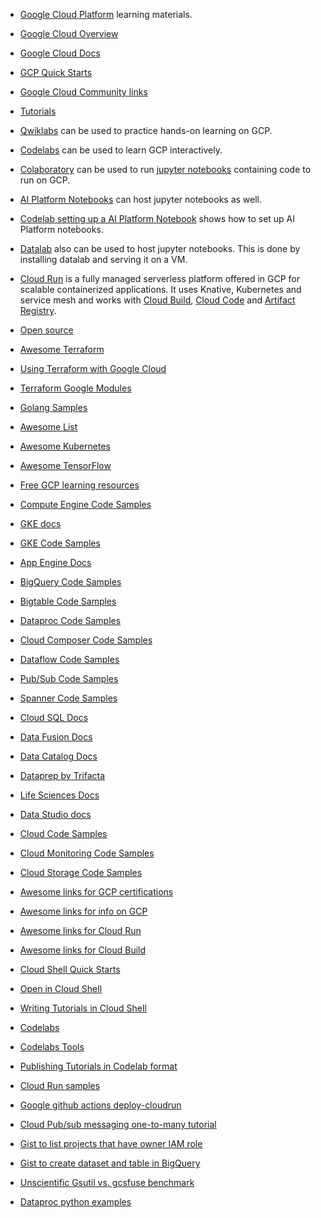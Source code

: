 - [Google Cloud Platform](https://cloud.google.com/) learning materials.

- [Google Cloud Overview](https://cloud-dot-devsite-v2-prod.appspot.com/docs/overview)
- [Google Cloud Docs](https://cloud.google.com/docs)
- [GCP Quick Starts](https://cloud.google.com/gcp/getting-started)
- [Google Cloud Community links](https://cloud.google.com/community) 
- [Tutorials](https://cloud.google.com/community#home-tutorials)

- [Qwiklabs](https://www.qwiklabs.com/) can be used to practice hands-on learning on GCP.

- [Codelabs](https://codelabs.developers.google.com/) can be used to learn GCP interactively.

- [Colaboratory](https://colab.research.google.com/notebooks/intro.ipynb) can be used to run [jupyter notebooks](https://jupyter.org/) containing code to run on GCP.

- [AI Platform Notebooks](https://cloud.google.com/ai-platform-notebooks) can host jupyter notebooks as well.

- [Codelab setting up a AI Platform Notebook](https://codelabs.developers.google.com/codelabs/prototyping-caip-notebooks/#0) shows how to set up AI Platform notebooks.

- [Datalab](https://cloud.google.com/datalab/docs) also can be used to host jupyter notebooks. This is done by installing datalab and serving it on a VM.

- [Cloud Run](https://cloud.google.com/run) is a fully managed serverless platform offered in GCP for scalable containerized applications. It uses Knative, Kubernetes and service mesh and works with [Cloud Build](https://cloud.google.com/cloud-build), [Cloud Code](https://cloud.google.com/code) and [Artifact Registry](https://cloud.google.com/artifact-registry).

- [Open source](https://cloud.google.com/community#home-oss)
- [Awesome Terraform](https://github.com/shuaibiyy/awesome-terraform)
- [Using Terraform with Google Cloud](https://cloud.google.com/docs/terraform)
- [Terraform Google Modules](https://github.com/terraform-google-modules)
- [Golang Samples](https://github.com/GoogleCloudPlatform/golang-samples)
- [Awesome List](https://github.com/GoogleCloudPlatform/awesome-google-cloud)
- [Awesome Kubernetes](https://github.com/ramitsurana/awesome-kubernetes)
- [Awesome TensorFlow](https://github.com/jtoy/awesome-tensorflow)
- [Free GCP learning resources](https://medium.com/javarevisited/my-favorite-free-google-cloud-platform-gcp-professional-cloud-developer-certification-courses-856ef69a56bb)
- [Compute Engine Code Samples](https://cloud-dot-devsite-v2-prod.appspot.com/compute/docs#code-samples)
- [GKE docs](https://cloud-dot-devsite-v2-prod.appspot.com/kubernetes-engine/docs)
- [GKE Code Samples](https://cloud-dot-devsite-v2-prod.appspot.com/kubernetes-engine/docs/samples)
- [App Engine Docs](https://cloud-dot-devsite-v2-prod.appspot.com/appengine/docs)
- [BigQuery Code Samples](https://cloud-dot-devsite-v2-prod.appspot.com/bigquery/docs/samples/)
- [Bigtable Code Samples](https://cloud-dot-devsite-v2-prod.appspot.com/bigtable/docs/samples)
- [Dataproc Code Samples](https://cloud-dot-devsite-v2-prod.appspot.com/dataproc/docs/samples)
- [Cloud Composer Code Samples](https://cloud-dot-devsite-v2-prod.appspot.com/composer/docs/samples)
- [Dataflow Code Samples](https://cloud-dot-devsite-v2-prod.appspot.com/dataflow/docs/samples)
- [Pub/Sub Code Samples](https://cloud-dot-devsite-v2-prod.appspot.com/pubsub/docs/samples)
- [Spanner Code Samples](https://cloud-dot-devsite-v2-prod.appspot.com/spanner/docs/samples)
- [Cloud SQL Docs](https://cloud-dot-devsite-v2-prod.appspot.com/sql/docs)

- [Data Fusion Docs](https://cloud-dot-devsite-v2-prod.appspot.com/data-fusion/docs)
- [Data Catalog Docs](https://cloud-dot-devsite-v2-prod.appspot.com/data-catalog/docs)
- [Dataprep by Trifacta](https://docs.trifacta.com/display/dp/)
- [Life Sciences Docs](https://cloud-dot-devsite-v2-prod.appspot.com/life-sciences/docs)

- [Data Studio docs](https://support.google.com/datastudio)

- [Cloud Code Samples](https://github.com/GoogleCloudPlatform/cloud-code-samples)
- [Cloud Monitoring Code Samples](https://cloud.google.com/monitoring/docs/samples)
- [Cloud Storage Code Samples](https://cloud-dot-devsite-v2-prod.appspot.com/storage/docs/samples)



- [Awesome links for GCP certifications](https://github.com/sathishvj/awesome-gcp-certifications)
- [Awesome links for info on GCP](https://github.com/GoogleCloudPlatform/awesome-google-cloud)
- [Awesome links for Cloud Run](https://github.com/steren/awesome-cloudrun)
- [Awesome links for Cloud Build](https://github.com/Timtech4u/awesome-cloudbuild)

- [Cloud Shell Quick Starts](https://cloud.google.com/shell/docs/quickstart)
- [Open in Cloud Shell](https://cloud.google.com/shell/docs/open-in-cloud-shell)
- [Writing Tutorials in Cloud Shell](https://cloud.google.com/shell/docs/cloud-shell-tutorials/tutorials)

- [Codelabs](https://codelabs.developers.google.com/)
- [Codelabs Tools](https://github.com/googlecodelabs/tools)
- [Publishing Tutorials in Codelab format](https://medium.com/@zarinlo/publish-technical-tutorials-in-google-codelab-format-b07ef76972cd)
- [Cloud Run samples](https://github.com/GoogleCloudPlatform/cloud-run-samples)
- [Google github actions deploy-cloudrun](https://github.com/google-github-actions/deploy-cloudrun)
- [Cloud Pub/sub messaging one-to-many tutorial](https://cloud.google.com/pubsub/docs/building-pubsub-messaging-system)
- [Gist to list projects that have owner IAM role](https://gist.github.com/bobbae/fc095ff95d45df43c355960b6c800be7)
- [Gist to create dataset and table in BigQuery](https://gist.github.com/bobbae/7b77bf317f42595ef7fcbe2e43bf10a6)
- [Unscientific Gsutil vs. gcsfuse benchmark](https://gist.github.com/bobbae/1f1f2dcd3f9a2288fca56c9089d6ea37)

- [Dataproc python examples](https://cloud.google.com/dataproc/docs/tutorials/python-library-example)


